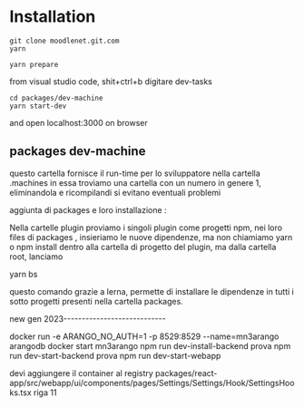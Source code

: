 # Installation

    git clone moodlenet.git.com
    yarn

    yarn prepare

from visual studio code, shit+ctrl+b digitare dev-tasks

    cd packages/dev-machine
    yarn start-dev

and open localhost:3000 on browser

## packages dev-machine

questo cartella fornisce il run-time per lo sviluppatore nella cartella .machines in essa troviamo una cartella con un numero in genere 1, eliminandola e ricompilandi si evitano eventuali problemi

aggiunta di packages e loro installazione :

Nella cartelle plugin proviamo i singoli plugin come progetti npm, nei loro files di packages , insieriamo le nuove dipendenze, ma non chiamiamo yarn o npm install dentro alla cartella di progetto del plugin, ma dalla cartella root, lanciamo

yarn bs

questo comando grazie a lerna, permette di installare le dipendenze in tutti i sotto progetti presenti nella cartella packages.

new gen 2023----------------------------

docker run -e ARANGO_NO_AUTH=1 -p 8529:8529 --name=mn3arango arangodb
 docker start mn3arango
  npm  run dev-install-backend prova
 npm  run dev-start-backend prova
  npm  run dev-start-webapp


  devi aggiungere il container al registry 
  packages/react-app/src/webapp/ui/components/pages/Settings/Settings/Hook/SettingsHooks.tsx riga 11